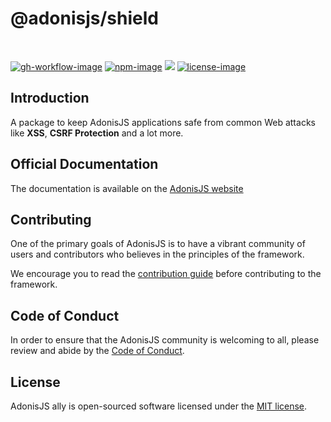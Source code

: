 # @adonisjs/shield

<br />

[![gh-workflow-image]][gh-workflow-url] [![npm-image]][npm-url] ![][typescript-image] [![license-image]][license-url]

## Introduction
A package to keep AdonisJS applications safe from common Web attacks like **XSS**, **CSRF Protection** and a lot more.

## Official Documentation
The documentation is available on the [AdonisJS website](https://docs.adonisjs.com/guides/sessions)

## Contributing
One of the primary goals of AdonisJS is to have a vibrant community of users and contributors who believes in the principles of the framework.

We encourage you to read the [contribution guide](https://github.com/adonisjs/.github/blob/main/docs/CONTRIBUTING.md) before contributing to the framework.

## Code of Conduct
In order to ensure that the AdonisJS community is welcoming to all, please review and abide by the [Code of Conduct](https://github.com/adonisjs/.github/blob/main/docs/CODE_OF_CONDUCT.md).

## License
AdonisJS ally is open-sourced software licensed under the [MIT license](LICENSE.md).

[gh-workflow-image]: https://img.shields.io/github/actions/workflow/status/adonisjs/shield/checks.yml?style=for-the-badge
[gh-workflow-url]: https://github.com/adonisjs/shield/actions/workflows/checks.yml "Github action"

[npm-image]: https://img.shields.io/npm/v/@adonisjs/shield/latest.svg?style=for-the-badge&logo=npm
[npm-url]: https://www.npmjs.com/package/@adonisjs/shield/v/latest "npm"

[typescript-image]: https://img.shields.io/badge/Typescript-294E80.svg?style=for-the-badge&logo=typescript

[license-url]: LICENSE.md
[license-image]: https://img.shields.io/github/license/adonisjs/shield?style=for-the-badge
